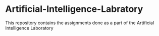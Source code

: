 # Artificial-Intelligence-Labratory
This repository contains the assignments done as a part of the Artificial Intelligence Laboratory

